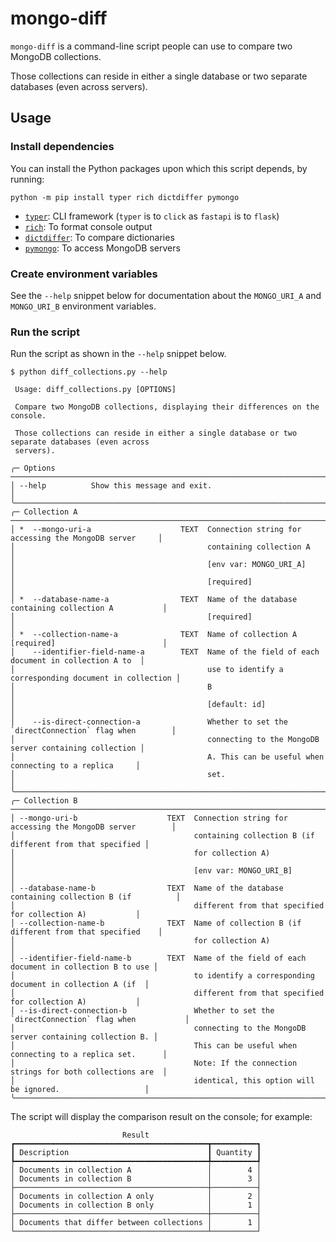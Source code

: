# mongo-diff

`mongo-diff` is a command-line script people can use to compare two MongoDB collections.

Those collections can reside in either a single database or two separate databases (even across servers).

## Usage

### Install dependencies

You can install the Python packages upon which this script depends, by running:

```shell
python -m pip install typer rich dictdiffer pymongo
```

- [`typer`](https://typer.tiangolo.com/): CLI framework (`typer` is to `click` as `fastapi` is to `flask`)
- [`rich`](https://rich.readthedocs.io/en/stable/index.html): To format console output
- [`dictdiffer`](https://dictdiffer.readthedocs.io/en/latest/): To compare dictionaries
- [`pymongo`](https://pymongo.readthedocs.io/en/stable/): To access MongoDB servers

### Create environment variables

See the `--help` snippet below for documentation about the `MONGO_URI_A` and `MONGO_URI_B` environment variables.

### Run the script

Run the script as shown in the `--help` snippet below.

```
$ python diff_collections.py --help
                                                                                                    
 Usage: diff_collections.py [OPTIONS]                                                               
                                                                                                    
 Compare two MongoDB collections, displaying their differences on the console.
 
 Those collections can reside in either a single database or two separate databases (even across    
 servers).                                                                                          
                                                                                                    
╭─ Options ────────────────────────────────────────────────────────────────────────────────────────╮
│ --help          Show this message and exit.                                                      │
╰──────────────────────────────────────────────────────────────────────────────────────────────────╯
╭─ Collection A ───────────────────────────────────────────────────────────────────────────────────╮
│ *  --mongo-uri-a                    TEXT  Connection string for accessing the MongoDB server     │
│                                           containing collection A                                │
│                                           [env var: MONGO_URI_A]                                 │
│                                           [required]                                             │
│ *  --database-name-a                TEXT  Name of the database containing collection A           │
│                                           [required]                                             │
│ *  --collection-name-a              TEXT  Name of collection A [required]                        │
│    --identifier-field-name-a        TEXT  Name of the field of each document in collection A to  │
│                                           use to identify a corresponding document in collection │
│                                           B                                                      │
│                                           [default: id]                                          │
│    --is-direct-connection-a               Whether to set the `directConnection` flag when        │
│                                           connecting to the MongoDB server containing collection │
│                                           A. This can be useful when connecting to a replica     │
│                                           set.                                                   │
╰──────────────────────────────────────────────────────────────────────────────────────────────────╯
╭─ Collection B ───────────────────────────────────────────────────────────────────────────────────╮
│ --mongo-uri-b                    TEXT  Connection string for accessing the MongoDB server        │
│                                        containing collection B (if different from that specified │
│                                        for collection A)                                         │
│                                        [env var: MONGO_URI_B]                                    │
│ --database-name-b                TEXT  Name of the database containing collection B (if          │
│                                        different from that specified for collection A)           │
│ --collection-name-b              TEXT  Name of collection B (if different from that specified    │
│                                        for collection A)                                         │
│ --identifier-field-name-b        TEXT  Name of the field of each document in collection B to use │
│                                        to identify a corresponding document in collection A (if  │
│                                        different from that specified for collection A)           │
│ --is-direct-connection-b               Whether to set the `directConnection` flag when           │
│                                        connecting to the MongoDB server containing collection B. │
│                                        This can be useful when connecting to a replica set.      │
│                                        Note: If the connection strings for both collections are  │
│                                        identical, this option will be ignored.                   │
╰──────────────────────────────────────────────────────────────────────────────────────────────────╯
```

The script will display the comparison result on the console; for example:

```
                         Result                         
┏━━━━━━━━━━━━━━━━━━━━━━━━━━━━━━━━━━━━━━━━━━━┳━━━━━━━━━━┓
┃ Description                               ┃ Quantity ┃
┡━━━━━━━━━━━━━━━━━━━━━━━━━━━━━━━━━━━━━━━━━━━╇━━━━━━━━━━┩
│ Documents in collection A                 │        4 │
│ Documents in collection B                 │        3 │
├───────────────────────────────────────────┼──────────┤
│ Documents in collection A only            │        2 │
│ Documents in collection B only            │        1 │
├───────────────────────────────────────────┼──────────┤
│ Documents that differ between collections │        1 │
└───────────────────────────────────────────┴──────────┘
```